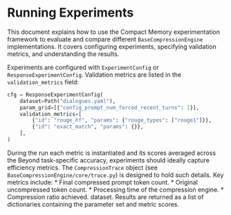 # Running Experiments

This document explains how to use the Compact Memory experimentation framework to evaluate and compare different `BaseCompressionEngine` implementations. It covers configuring experiments, specifying validation metrics, and understanding the results.

Experiments are configured with `ExperimentConfig` or `ResponseExperimentConfig`.
Validation metrics are listed in the `validation_metrics` field:

```python
cfg = ResponseExperimentConfig(
    dataset=Path("dialogues.yaml"),
    param_grid=[{"config_prompt_num_forced_recent_turns": 1}],
    validation_metrics=[
        {"id": "rouge_hf", "params": {"rouge_types": ["rouge1"]}},
        {"id": "exact_match", "params": {}},
    ],
)
```

During the run each metric is instantiated and its scores averaged across the
Beyond task-specific accuracy, experiments should ideally capture efficiency metrics. The `CompressionTrace` object (see `BaseCompressionEngine/core/trace.py`) is designed to hold such details. Key metrics include:
    * Final compressed prompt token count.
    * Original uncompressed token count.
    * Processing time of the compression engine.
    * Compression ratio achieved.
dataset. Results are returned as a list of dictionaries containing the parameter
set and metric scores.
